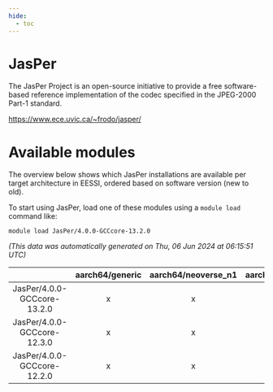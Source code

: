 ```yaml
---
hide:
  - toc
---
```


JasPer
======


The JasPer Project is an open-source initiative to provide a free software-based reference implementation of the codec specified in the JPEG-2000 Part-1 standard.

https://www.ece.uvic.ca/~frodo/jasper/
# Available modules


The overview below shows which JasPer installations are available per target architecture in EESSI, ordered based on software version (new to old).

To start using JasPer, load one of these modules using a `module load` command like:

```shell
module load JasPer/4.0.0-GCCcore-13.2.0
```

*(This data was automatically generated on Thu, 06 Jun 2024 at 06:15:51 UTC)*  

| |aarch64/generic|aarch64/neoverse_n1|aarch64/neoverse_v1|x86_64/generic|x86_64/amd/zen2|x86_64/amd/zen3|x86_64/intel/haswell|x86_64/intel/skylake_avx512|
| :---: | :---: | :---: | :---: | :---: | :---: | :---: | :---: | :---: |
|JasPer/4.0.0-GCCcore-13.2.0|x|x|x|x|x|x|x|x|
|JasPer/4.0.0-GCCcore-12.3.0|x|x|x|x|x|x|x|x|
|JasPer/4.0.0-GCCcore-12.2.0|x|x|x|x|x|x|x|x|
